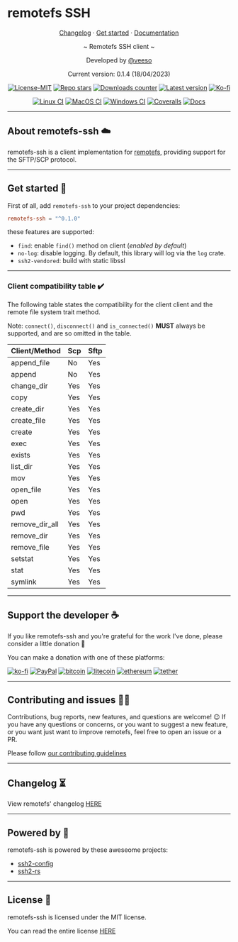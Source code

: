 # remotefs SSH

<p align="center">
  <a href="https://veeso.github.io/remotefs-ssh/blob/main/CHANGELOG.md" target="_blank">Changelog</a>
  ·
  <a href="#get-started">Get started</a>
  ·
  <a href="https://docs.rs/remotefs-ssh" target="_blank">Documentation</a>
</p>

<p align="center">~ Remotefs SSH client ~</p>

<p align="center">Developed by <a href="https://veeso.github.io/" target="_blank">@veeso</a></p>
<p align="center">Current version: 0.1.4 (18/04/2023)</p>

<p align="center">
  <a href="https://opensource.org/licenses/MIT"
    ><img
      src="https://img.shields.io/badge/License-MIT-teal.svg"
      alt="License-MIT"
  /></a>
  <a href="https://github.com/veeso/remotefs-rs-ssh/stargazers"
    ><img
      src="https://img.shields.io/github/stars/veeso/remotefs-rs-ssh.svg"
      alt="Repo stars"
  /></a>
  <a href="https://crates.io/crates/remotefs-ssh"
    ><img
      src="https://img.shields.io/crates/d/remotefs-ssh.svg"
      alt="Downloads counter"
  /></a>
  <a href="https://crates.io/crates/remotefs-ssh"
    ><img
      src="https://img.shields.io/crates/v/remotefs-ssh.svg"
      alt="Latest version"
  /></a>
  <a href="https://ko-fi.com/veeso">
    <img
      src="https://img.shields.io/badge/donate-ko--fi-red"
      alt="Ko-fi"
  /></a>
</p>
<p align="center">
  <a href="https://github.com/veeso/remotefs-rs-ssh/actions"
    ><img
      src="https://github.com/veeso/remotefs-rs-ssh/workflows/Linux/badge.svg"
      alt="Linux CI"
  /></a>
  <a href="https://github.com/veeso/remotefs-rs-ssh/actions"
    ><img
      src="https://github.com/veeso/remotefs-rs-ssh/workflows/MacOS/badge.svg"
      alt="MacOS CI"
  /></a>
  <a href="https://github.com/veeso/remotefs-rs-ssh/actions"
    ><img
      src="https://github.com/veeso/remotefs-rs-ssh/workflows/Windows/badge.svg"
      alt="Windows CI"
  /></a>
  <a href="https://coveralls.io/github/veeso/remotefs-rs-ssh"
    ><img
      src="https://coveralls.io/repos/github/veeso/remotefs-rs-ssh/badge.svg"
      alt="Coveralls"
  /></a>
  <a href="https://docs.rs/remotefs-ssh"
    ><img
      src="https://docs.rs/remotefs-ssh/badge.svg"
      alt="Docs"
  /></a>
</p>

---

## About remotefs-ssh ☁️

remotefs-ssh is a client implementation for [remotefs](https://github.com/veeso/remotefs-rs), providing support for the SFTP/SCP protocol.

---

## Get started 🚀

First of all, add `remotefs-ssh` to your project dependencies:

```toml
remotefs-ssh = "^0.1.0"
```

these features are supported:

- `find`: enable `find()` method on client (*enabled by default*)
- `no-log`: disable logging. By default, this library will log via the `log` crate.
- `ssh2-vendored`: build with static libssl

---

### Client compatibility table ✔️

The following table states the compatibility for the client client and the remote file system trait method.

Note: `connect()`, `disconnect()` and `is_connected()` **MUST** always be supported, and are so omitted in the table.

| Client/Method  | Scp | Sftp |
|----------------|-----|------|
| append_file    | No  | Yes  |
| append         | No  | Yes  |
| change_dir     | Yes | Yes  |
| copy           | Yes | Yes  |
| create_dir     | Yes | Yes  |
| create_file    | Yes | Yes  |
| create         | Yes | Yes  |
| exec           | Yes | Yes  |
| exists         | Yes | Yes  |
| list_dir       | Yes | Yes  |
| mov            | Yes | Yes  |
| open_file      | Yes | Yes  |
| open           | Yes | Yes  |
| pwd            | Yes | Yes  |
| remove_dir_all | Yes | Yes  |
| remove_dir     | Yes | Yes  |
| remove_file    | Yes | Yes  |
| setstat        | Yes | Yes  |
| stat           | Yes | Yes  |
| symlink        | Yes | Yes  |

---

## Support the developer ☕

If you like remotefs-ssh and you're grateful for the work I've done, please consider a little donation 🥳

You can make a donation with one of these platforms:

[![ko-fi](https://img.shields.io/badge/Ko--fi-F16061?style=for-the-badge&logo=ko-fi&logoColor=white)](https://ko-fi.com/veeso)
[![PayPal](https://img.shields.io/badge/PayPal-00457C?style=for-the-badge&logo=paypal&logoColor=white)](https://www.paypal.me/chrisintin)
[![bitcoin](https://img.shields.io/badge/Bitcoin-ff9416?style=for-the-badge&logo=bitcoin&logoColor=white)](https://btc.com/bc1qvlmykjn7htz0vuprmjrlkwtv9m9pan6kylsr8w)
[![litecoin](https://img.shields.io/badge/Litecoin-345d9d?style=for-the-badge&logo=Litecoin&logoColor=white)](https://blockchair.com/litecoin/address/ltc1q89a7f859gt7nuekvnuuc25wapkq2f8ny78mp8l)
[![ethereum](https://img.shields.io/badge/Ethereum-3C3C3D?style=for-the-badge&logo=Ethereum&logoColor=white)](https://etherscan.io/address/0xE57E761Aa806c9afe7e06Fb0601B17beC310f9c4)
[![tether](https://img.shields.io/badge/tether-168363?style=for-the-badge&logo=tether&logoColor=white)](https://etherscan.io/address/0xE57E761Aa806c9afe7e06Fb0601B17beC310f9c4)

---

## Contributing and issues 🤝🏻

Contributions, bug reports, new features, and questions are welcome! 😉
If you have any questions or concerns, or you want to suggest a new feature, or you want just want to improve remotefs, feel free to open an issue or a PR.

Please follow [our contributing guidelines](CONTRIBUTING.md)

---

## Changelog ⏳

View remotefs' changelog [HERE](CHANGELOG.md)

---

## Powered by 💪

remotefs-ssh is powered by these aweseome projects:

- [ssh2-config](https://githu.com/veeso/ssh2-config)
- [ssh2-rs](https://github.com/alexcrichton/ssh2-rs)

---

## License 📃

remotefs-ssh is licensed under the MIT license.

You can read the entire license [HERE](LICENSE)
